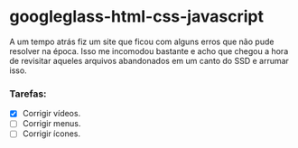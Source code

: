 # googleglass-html-css-javascript

A um tempo atrás fiz um site que ficou com alguns erros que não pude resolver na época.
Isso me incomodou bastante e acho que chegou a hora de revisitar aqueles arquivos abandonados em um canto do SSD e arrumar isso.

### Tarefas:

- [X] Corrigir vídeos.
- [ ] Corrigir menus.
- [ ] Corrigir ícones.